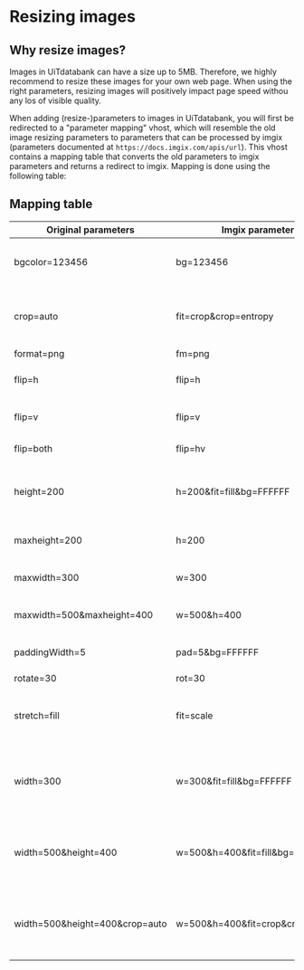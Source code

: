 ---
---

# Resizing images
## Why resize images?
Images in UiTdatabank can have a size up to 5MB. Therefore, we highly recommend to resize these images for your own web page. When using the right parameters, resizing images will positively impact page speed withou any los of visible quality.

When adding (resize-)parameters to images in UiTdatabank, you will first be redirected to a "parameter mapping" vhost, which will resemble the old image resizing parameters to parameters that can be processed by imgix (parameters documented at ```https://docs.imgix.com/apis/url```).
This vhost contains a mapping table that converts the old parameters to imgix parameters and returns a redirect to imgix. Mapping is done using the following table:

## Mapping table
| Original parameters | Imgix parameters | Description |
| --- | --- | --- |
| bgcolor=123456 | bg=123456 | Hex code (6-char). Sets the background/whitespace color |
| crop=auto | fit=crop&crop=entropy | Crop the image to the size specified by width and height. Centers and minimally crops to preserve aspect ratio |
| format=png | fm=png | Change format |
| flip=h | flip=h | Flips the image (horizontally) after resizing |
| flip=v | flip=v | Flips the image (vertically) after resizing |
| flip=both | flip=hv | Flips the image after resizing |
| height=200 | h=200&fit=fill&bg=FFFFFF | Force the height to certain dimensions. Whitespace will be added if the aspect ratio is different |
| maxheight=200 | h=200 | Fit the image within the specified bounds. (Most often used) |
| maxwidth=300 | w=300 | Fit the image within the specified bounds. (Most often used) |
| maxwidth=500&maxheight=400 | w=500&h=400 | Fit the image within the specified bounds. (Most often used) |
| paddingWidth=5 | pad=5&bg=FFFFFF | paddingColor defaults to bgcolor, which defaults to white. |
| rotate=30 | rot=30 | Rotate the image |
| stretch=fill | fit=scale | Stretches the image to width and height if both are specified. This is the only way to lose aspect ratio |
| width=300 | w=300&fit=fill&bg=FFFFFF | Force the width and/or height to certain dimensions. Whitespace will be added if the aspect ratio is different |
| width=500&height=400 | w=500&h=400&fit=fill&bg=FFFFFF | Force the width and/or height to certain dimensions. Whitespace will be added if the aspect ratio is different |
| width=500&height=400&crop=auto | w=500&h=400&fit=crop&crop=entropy | Force the width and/or height to certain dimensions. Whitespace will be added if the aspect ratio is different |
